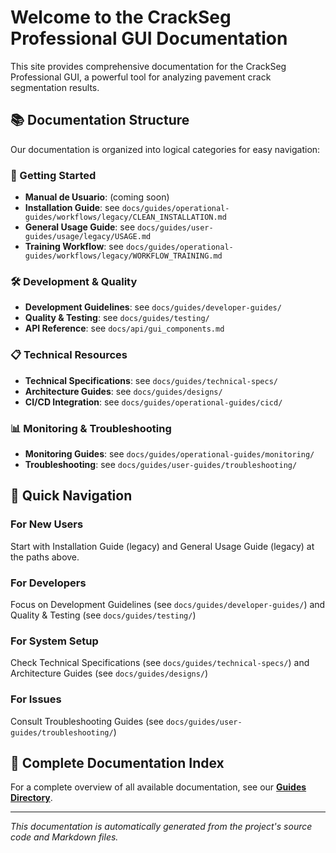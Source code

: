 # Welcome to the CrackSeg Professional GUI Documentation

This site provides comprehensive documentation for the CrackSeg Professional GUI, a powerful tool
for analyzing pavement crack segmentation results.

## 📚 Documentation Structure

Our documentation is organized into logical categories for easy navigation:

### 🎯 Getting Started

- **Manual de Usuario**: (coming soon)
- **Installation Guide**: see `docs/guides/operational-guides/workflows/legacy/CLEAN_INSTALLATION.md`
- **General Usage Guide**: see `docs/guides/user-guides/usage/legacy/USAGE.md`
- **Training Workflow**: see `docs/guides/operational-guides/workflows/legacy/WORKFLOW_TRAINING.md`

### 🛠️ Development & Quality

- **Development Guidelines**: see `docs/guides/developer-guides/`
- **Quality & Testing**: see `docs/guides/testing/`
- **API Reference**: see `docs/api/gui_components.md`

### 📋 Technical Resources

- **Technical Specifications**: see `docs/guides/technical-specs/`
- **Architecture Guides**: see `docs/guides/designs/`
- **CI/CD Integration**: see `docs/guides/operational-guides/cicd/`

### 📊 Monitoring & Troubleshooting

- **Monitoring Guides**: see `docs/guides/operational-guides/monitoring/`
- **Troubleshooting**: see `docs/guides/user-guides/troubleshooting/`

## 🚀 Quick Navigation

### For New Users

Start with Installation Guide (legacy) and General Usage Guide (legacy) at the paths above.

### For Developers

Focus on Development Guidelines (see `docs/guides/developer-guides/`) and Quality & Testing (see `docs/guides/testing/`)

### For System Setup

Check Technical Specifications (see `docs/guides/technical-specs/`) and Architecture Guides (see `docs/guides/designs/`)

### For Issues

Consult Troubleshooting Guides (see `docs/guides/user-guides/troubleshooting/`)

## 📁 Complete Documentation Index

For a complete overview of all available documentation, see our **[Guides Directory](guides/README.md)**.

---

*This documentation is automatically generated from the project's source code and Markdown files.*
